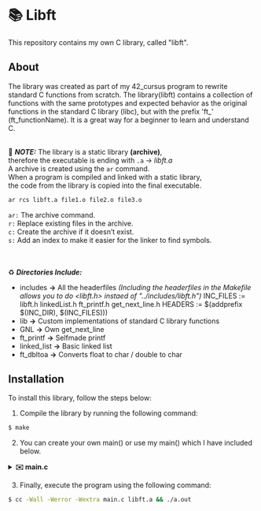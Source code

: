 # 📚 Libft

This repository contains my own C library, called "libft".

## About

The library was created as part of my 42_cursus program to rewrite standard C functions from scratch. The library(libft) contains a collection of functions with the same prototypes and expected behavior as the original functions in the standard C library (libc), but with the prefix 'ft_'  (ft_functionName).
It is a great way for a beginner to learn and understand C. <br><br>

🚩 ***NOTE:***
The library is a static library **(archive)**, <br>
therefore the executable is ending with `.a` -> *libft.a* <br>
A archive is created using the `ar` command. <br>
When a program is compiled and linked with a static library, <br>
the code from the library is copied into the final executable. <br>

```makefile
ar rcs libft.a file1.o file2.o file3.o
```

`ar:`   The archive command. <br>
`r:`    Replace existing files in the archive. <br>
`c:`    Create the archive if it doesn’t exist. <br>
`s:`    Add an index to make it easier for the linker to find symbols. <br><br><br>

♻️ ***Directories Include:***
- includes      **->** All the headerfiles
*(Including the headerfiles in the Makefile allows you to do <libft.h> instaed of "../includes/libft.h")*
INC_FILES 	:= libft.h linkedList.h ft_printf.h get_next_line.h
HEADERS 	:= $(addprefix $(INC_DIR), $(INC_FILES)))
- lib           **->** Custom implementations of standard C library functions
- GNL       	**->** Own get_next_line
- ft_printf		**->** Selfmade printf
- linked_list	**->** Basic linked list
- ft_dbltoa		**->** Converts float to char / double to char

## Installation

To install this library, follow the steps below:

1. Compile the library by running the following command:
```bash
$ make
```
2. You can create your own main() or use my main() which I have included below.

<details>
  <summary><strong> ✉️ main.c</strong></summary>
  <br>

### Main()

This main() test all of the function. <br>
The main() doesn't test all the edge-cases of each function. <br>

```c
#include "includes/libft.h"
#include "includes/get_next_line.h"
#include "includes/ft_printf.h"
#include "includes/linkedList.h"
#include "includes/ft_dbltoa.h"

// 1) make
// 2) cc -Wall -Werror -Wextra main.c libft.a && ./a.out

int main() 
{
	// Test character functions
	printf("\nTest character functions\n");
	printf("toupper('a') : %c\n", ft_toupper('a'));
	printf("tolower('A') : %c\n", ft_tolower('A'));
	printf("isalpha('a') : %d\n", ft_isalpha('a'));
	printf("isdigit('1') : %d\n", ft_isdigit('1'));
	printf("isalnum('a') : %d\n", ft_isalnum('a'));
	printf("isascii(127) : %d\n", ft_isascii(127));
	printf("isprint(' ') : %d\n", ft_isprint(' '));

	// Test memory functions
	printf("\nTest memory functions\n");
	char memset_test[] = "12some";
	ft_memset(memset_test, '$', 2);
	printf("memset : %s\n", memset_test);
	
	char memcpy_src[] = "hething";
	char memcpy_dest[] = "llllo";
	ft_memcpy(memcpy_dest, memcpy_src, 2);
	printf("memcpy : %s\n", memcpy_dest);
	
	char memmove_src[] = "123";
	char memmove_dest[] = "aaaa";
	ft_memmove(memmove_dest, memmove_src, 2);
	printf("memmove : %s\n", memmove_dest);
	
	printf("memchr : %s\n", (char *)ft_memchr("hello", 'e', 4));
	printf("memcmp : %d\n", ft_memcmp("what", "what", 2));

	// Test string functions
	printf("\nTest string functions\n");
	printf("strdup : %s\n", ft_strdup("Hello"));
	printf("strjoin : %s\n", ft_strjoin("Hello", " World"));
	printf("strtrim : %s\n", ft_strtrim("Hello World", "World"));
	
	char strlcpy_dest[10] = "hwllo";
	ft_strlcpy(strlcpy_dest, "world", sizeof(strlcpy_dest));
	printf("strlcpy : %s\n", strlcpy_dest);
	
	char strlcat_dest[20] = "something";
	ft_strlcat(strlcat_dest, "thing", sizeof(strlcat_dest));
	printf("strlcat : %s\n", strlcat_dest);
	
	printf("strchr : %s\n", ft_strchr("Hello", 'e'));
	printf("strrchr : %s\n", ft_strrchr("helnlo", 'l'));
	printf("strnstr : %s\n", ft_strnstr("Hello", "l", 4));
	printf("strncmp : %d\n", ft_strncmp("sOme", "some", 3));
	printf("strlen : %zu\n", ft_strlen("Hello"));

	// Test conversion functions
	printf("\nTest conversion functions\n");
	printf("atoi : %d\n", ft_atoi("  12ab12"));
	printf("itoa : %s\n", ft_itoa(123));
	printf("atoi_base : %d\n", ft_atoi_base("123", 16));

	// Test split and substring functions
	printf("\nTest split and substring functions\n");
	char **split_result = ft_split("JAN,FEB,MAR,APR,MAY,JUN,JUL,AUG,SEP,OCT,NOV,DEC", ',');
	for (int i = 0; split_result[i] != NULL; i++)
	{
		printf("split[%d] : %s\n", i, split_result[i]);
		free(split_result[i]);
	}
	free(split_result);
	printf("substr : %s\n", ft_substr("hello world", 6, 5));

	// Test file descriptor functions
	printf("\nTest file descriptor functions\n");
	ft_putchar_fd('H', 1);
	ft_putstr_fd("ello", 1);
	ft_putnbr_fd(123, 1);
	ft_putendl_fd("World", 1);

	// Test get_next_line
	printf("\nTest get_next_line\n");
	int fd = open("test.txt", O_RDONLY); // Create a test.txt file fot testing
	if (fd != -1)
	{
		char *line = get_next_line(fd);
		if (line)
		{
			printf("get_next_line : %s\n", line);
			free(line);
		}
		close(fd);
	}
	else
		printf("Could not open test.txt\n");

	// Test linked list functions
	printf("\nTest linked list functions\n");
	t_list *list = ft_lstnew("Hello");
	ft_lstadd_front(&list, ft_lstnew("World"));
	ft_lstadd_back(&list, ft_lstnew("42"));

	printf("lstsize : %d\n", ft_lstsize(list));
	printf("lstlast : %s\n", (char *)ft_lstlast(list)->content);

	// Test printf functions
	printf("\nTest printf functions\n");
	ft_printf("Hello %s\n", "World");

	// Test ft_dbltoa functions
	printf("\nTest ft_dbltoa functions\n");
	double input = __DBL_MIN__;
	double input1 = __DBL_MAX__;
	float input2 = -1231246524059005808017408.0f;
	double input3 = -123126877777777781062520432865268252910947010799856319324944859136.0;
	double input4 = 0.1234567891234567837965840908509562723338603973388671875;
	double input5 = -1234567837723.123535;
	double input6 = 0.0;
	double input7 = 0;
	float input8 = 0.0f;

	char *output = ft_dbltoa(input);
	char *output1 = ft_dbltoa(input1);
	char *output2 = ft_dbltoa(input2);
	char *output3 = ft_dbltoa(input3);
	char *output4 = ft_dbltoa(input4);
	char *output5 = ft_dbltoa(input5);
	char *output6 = ft_dbltoa(input6);
	char *output7 = ft_dbltoa(input7);
	char *output8 = ft_dbltoa(input8);

	printf("MY value: %s\n", output);
	printf("OG value: %.1024f\n\n", input);

	printf("MY value: %s\n", output1);
	printf("OG value: %f\n\n", input1);

	printf("MY value: %s\n", output2);
	printf("OG value: %f\n\n", input2);

	printf("MY value: %s\n", output3);
	printf("OG value: %f\n\n", input3);

	printf("MY value: %s\n", output4);
	printf("OG value: %f\n\n", input4);

	printf("MY value: %s\n", output5);
	printf("OG value: %f\n\n", input5);

	printf("MY value: %s\n", output6);
	printf("OG value: %f\n\n", input6);

	printf("MY value: %s\n", output7);
	printf("OG value: %f\n\n", input7);

	printf("MY value: %s\n", output8);
	printf("OG value: %f\n\n", input8);

	// -------------------------------------------------------------------------------
	printf("-----------------------------------------------------------------------------------\n");

	double test = 1.0 / 0.0; // Division by zero creates +∞
	double test1 = -1.0 / 0.0; // Negative division by zero creates -∞
	double test2 = 0.0 / 0.0; // 0 divided by 0 produces NaN

	char *str = ft_dbltoa(test);
	char *str1 = ft_dbltoa(test1);
	char *str2 = ft_dbltoa(test2);

	printf("MY value:  %s -> OG value:  %f\n", str, test);
	printf("MY value: %s -> OG value: %f\n", str1, test1);
	printf("MY value:  %s -> OG value:  %f\n", str2, test2);
	printf("-----------------------------------------------------------------------------------\n");

	return 0;
}


```

<br>
<br>

</details>

3. Finally, execute the program using the following command:
```bash
$ cc -Wall -Werror -Wextra main.c libft.a && ./a.out
```
